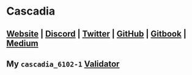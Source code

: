 # Cascadia


## [Website](https://cascadia.foundation/) | [Discord](https://discord.gg/cascadia) | [Twitter](https://twitter.com/CascadiaSystems) | [GitHub](https://github.com/CascadiaFoundation) | [Gitbook](https://cascadia.gitbook.io/) | [Medium](https://medium.com/@CascadiaFoundation)

## My ```cascadia_6102-1``` [Validator](https://testnet.cascadia.explorers.guru/validator/cascadiavaloper1t7a7m8yvs8xuzef58tgzexcnj4r8tasuq347rm)
